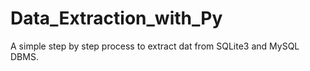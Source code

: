 # Data_Extraction_with_Py
A simple step by step process to extract dat from SQLite3 and MySQL DBMS.
